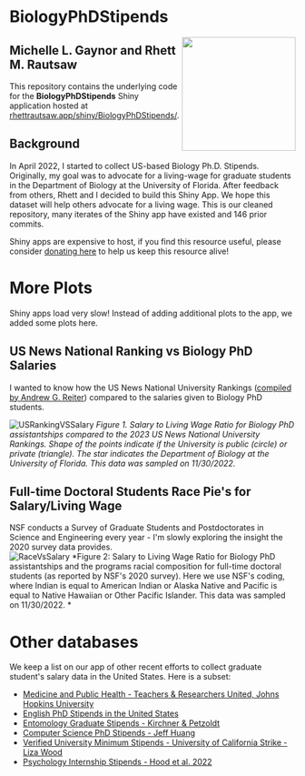 # BiologyPhDStipends
<img align="right" src="BiologyPhDStipends.svg" width=200>   

## Michelle L. Gaynor and Rhett M. Rautsaw     

This repository contains the underlying code for the **BiologyPhDStipends** Shiny application hosted at [rhettrautsaw.app/shiny/BiologyPhDStipends/](https://rhettrautsaw.app/shiny/BiologyPhDStipends/).   

## Background 

In April 2022, I started to collect US-based Biology Ph.D. Stipends. Originally, my goal was to advocate for a living-wage for graduate students in the Department of Biology at the University of Florida. After feedback from others, Rhett and I decided to build this Shiny App. We hope this dataset will help others advocate for a living wage. This is our cleaned repository, many iterates of the Shiny app have existed and 146 prior commits. 

Shiny apps are expensive to host, if you find this resource useful, please consider [donating here](https://givebutter.com/C2gRUO) to help us keep this resource alive! 


# More Plots
Shiny apps load very slow! Instead of adding additional plots to the app, we added some plots here.   

## US News National Ranking vs Biology PhD Salaries   
I wanted to know how the US News National University Rankings ([compiled by Andrew G. Reiter](https://andyreiter.com/datasets/)) compared to the salaries given to Biology PhD students. 

![USRankingVSSalary](https://user-images.githubusercontent.com/29489651/205192147-fe1de5b5-c904-4a6c-8291-23ef8cfa8285.jpg)
*Figure 1. Salary to Living Wage Ratio for Biology PhD assistantships compared to the 2023 US News National University Rankings. Shape of the points indicate if the University is public (circle) or private (triangle). The star indicates the Department of Biology at the University of Florida. This data was sampled on 11/30/2022.*

## Full-time Doctoral Students Race Pie's for Salary/Living Wage
NSF conducts a Survey of Graduate Students and Postdoctorates in Science and Engineering every year - I'm slowly exploring the insight the 2020 survey data provides.   
![RaceVsSalary](https://user-images.githubusercontent.com/29489651/205301371-3f0856ca-07d7-424f-9728-6ac2b57b4a2f.jpg)
*Figure 2: Salary to Living Wage Ratio for Biology PhD assistantships and the programs racial composition for full-time doctoral students (as reported by NSF's 2020 survey). Here we use NSF's coding, where Indian is equal to American Indian or Alaska Native and Pacific is equal to Native Hawaiian or Other Pacific Islander. This data was sampled on 11/30/2022. *


# Other databases 

We keep a list on our app of other recent efforts to collect graduate student's salary data in the United States. Here is a subset:   

  - [Medicine and Public Health - Teachers & Researchers United, Johns Hopkins University](https://docs.google.com/presentation/d/1U1WSWlAC-HUlfmuRHNRiFyJdRK3cgmcOKJS9N31YacE/edit)
  - [English PhD Stipends in the United States](https://profession.mla.org/english-phd-stipends-in-the-united-states-statistical-report/)  
  - [Entomology Graduate Stipends - Kirchner & Petzoldt](https://doi.org/10.1093/ae/tmac018)
  - [Computer Science PhD Stipends - Jeff Huang](https://jeffhuang.com/computer-science-open-data/#:~:text=awards%20collection.-,Verified%20Computer%20Science%20Ph.D.%20Stipends,-Computer%20Science%20Stipends) 
  - [Verified University Minimum Stipends - University of California Strike - Liza Wood](https://liza-wood.github.io/uc-strikevote-opinion.html)    
  - [Psychology Internship Stipends - Hood et al. 2022](https://psyarxiv.com/rm3bk)
  
